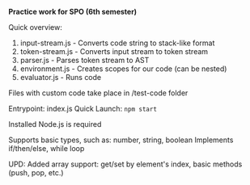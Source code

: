 **Practice work for SPO (6th semester)**

Quick overview:

  1. input-stream.js - Converts code string to stack-like format
  2. token-stream.js - Converts input stream to token stream
  3. parser.js       - Parses token stream to AST
  4. environment.js  - Creates scopes for our code (can be nested)
  5. evaluator.js    - Runs code

Files with custom code take place in /test-code folder

Entrypoint: index.js
Quick Launch: ```npm start```

Installed Node.js is required

Supports basic types, such as: number, string, boolean
Implements if/then/else, while loop

UPD: Added array support: get/set by element's index, basic methods (push, pop, etc.)
